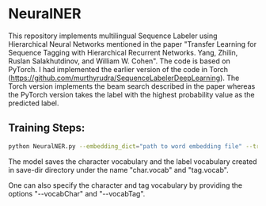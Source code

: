 # NeuralNER

This repository implements multilingual Sequence Labeler using Hierarchical Neural Networks mentioned in the paper "Transfer Learning for Sequence Tagging with Hierarchical Recurrent Networks. Yang, Zhilin, Ruslan Salakhutdinov, and William W. Cohen". The code is based on PyTorch. I had implemented the earlier version of the code in Torch (https://github.com/murthyrudra/SequenceLabelerDeepLearning). The Torch version implements the beam search described in the paper whereas the PyTorch version takes the label with the highest probability value as the predicted label.

## Training Steps:

```sh
python NeuralNER.py --embedding_dict="path to word embedding file" --train="path to train file in CoNLL format" --trainAux="path to auxiliary language train file in CoNLL format" --dev="path to development file in CoNLL format" --test="path to test file in CoNLL format" --num_epochs="maximum number of epochs" --learning_rate="initial learning rate" --batch_size="mini-batch size" --hidden_size="bi-lstm hidden layer size" --num_filters="number of character features extracted per filter" --min_filter_width "minimum number of character ngrams to look at" --max_filter_width "maximum number of character ngrams to look at" --use_gpu=1 --ner_tag_field_l1="ner tag column number of source language" --ner_tag_field_l2="ner tag column number of assisting language" --save_dir="save the model to this directory"
```

The model saves the character vocabulary and the label vocabulary created in save-dir directory under the name "char.vocab" and "tag.vocab".

One can also specify the character and tag vocabulary by providing the options "--vocabChar" and "--vocabTag".

